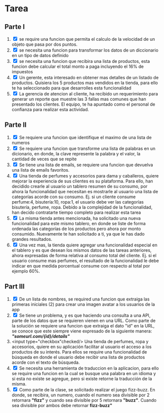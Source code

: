 # Tarea

## Parte I

1. <input type="checkbox" checked /> se require una funcion que permita el calculo de la velocidad de un objeto que pasa por dos puntos.
2. <input type="checkbox" checked /> se necesita una funcion para transformar
   los datos de un diccionario en un tipo de datos definido
3. <input type="checkbox" checked /> se necesita una funcion que recibira una lista de productos, esta funcion debe calcular el total monto a paga incluyendo el 16% de impuestos
4. <input type="checkbox" checked /> Un gerente, esta interesado en obtener mas detalles de un listado de productos. Quisiera los 5 productos mas vendidos en la tienda, para ello te ha seleccionado para que desarrolles esta funcionalidad
5. <input type="checkbox" checked /> La gerencia de atencion al cliente,
   ha recibido un requerimiento para generar un reporte que muestre las 3 fallas mas comunes que han presentado los clientes. El equipo, te ha apuntado como el personal de confianza para realizar esta actividad.

## Parte II

1. <input type="checkbox" checked/> Se requiere una funcion que identifique el maximo de una lista de numeros
2. <input type="checkbox" checked /> Se requiere una funcion que transforme una lista de palabras en un dicionario, en donde, la clave represente la palabra y el valor, la cantidad de veces que se repite
3. <input type="checkbox" checked /> Se tiene una lista de emails, se requiere una funcion que devuelva una lista de emails favoritos.
4. <input type="checkbox" checked /> Una tienda de perfumes y accesorios para dama y caballeros, quiere mejorar la experiencia de sus clientes es su plataforma. Para ello, han decidido crearle al usuario un tablero resumen de su consumo, por ahora la funcionalidad que necesitan es mostrarle al usuario una lista de categorías acorde con su consumo. Ej. si un cliente consume perfume:4, bisutería:10, ropa:1, el usuario debe ver las categorías bisutería, perfume, ropa. Debido a la complejidad de la funcionalidad, han decido contratarte tiempo completo para realizar esta tarea
5. <input type="checkbox" checked /> La misma tienda antes mencionada, ha solicitado una nueva funcionalidad para este mismo tablero, en donde se liste de forma ordenada las categorías de los productos pero ahora por monto consumido. Nuevamente te han solicitado a ti, ya que le has dado grandes resultados.
6. <input type="checkbox" checked/> Una vez mas, la tienda quiere agregar una funcionalidad especial en el tablero y es que desean los mismos datos de las tareas anteriores, ahora expresadas de forma relativa al consumo total del cliente. Ej. si el usuario consume mas perfumes, el resultado de la funcionalidad le debe indicar en que medida porcentual consume con respecto al total por ejemplo 60%.

## Part III

1. <input type="checkbox" checked/> De un lista de nombres, se required una funcion que extraiga las primeras iniciales (2) para crear una imagen avatar a los usuarios de la app
2. <input type="checkbox" checked/> Se tiene un problema, y es que haciendo una consulta a una API, parte de los datos que se requieren vienen en una URL. Como parte de la solución se requiere una funcion que extraiga el dato "id" en la URL, se conoce que este siempre viene expresado de la siguiente manera: **_"someurl.com/{id}/details"_**
3. <input type="checkbox"checked/> Una tienda de perfumes, ropa y accesorios, quiere en su aplicación facilitar al usuario el acceso a los productos de su interés. Para ellos se require una funcionalidad de búsqueda en donde el usuario debe recibir una lista de productos acorde con el texto de búsqueda.
4. <input type="checkbox" checked/> Se necesita una herramienta de traduccion en la aplicacion, para ello se require una funcion en la cual se busque una palabra en un idioma y si esta no existe se agregue, pero si existe retorne la traducción de la misma.
5. <input type="checkbox" checked/> Como parte de la clase, se solicitado realizar el juego fizz-buzz. En donde, se recibira, un numero, cuando el numero sea divisible por 2 retornara **"fizz"** y cuando sea divisible por 5 retornara **"buzz"**. Cuando sea divisible por ambos debe retornar **fizz-buzz"**
